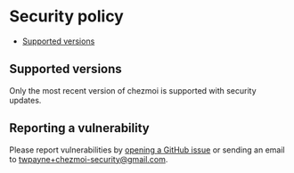 # Security policy

<!--- toc --->
* [Supported versions](#supported-versions)

## Supported versions

Only the most recent version of chezmoi is supported with security updates.

## Reporting a vulnerability

Please report vulnerabilities by [opening a GitHub
issue](https://github.com/twpayne/chezmoi/issues/new/choose) or sending an email
to twpayne+chezmoi-security@gmail.com.
